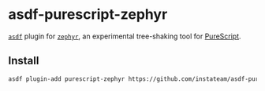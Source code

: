 # asdf-purescript-zephyr

[`asdf`](https://asdf-vm.com/) plugin for [`zephyr`](https://github.com/coot/zephyr), an experimental tree-shaking tool for [PureScript](https://github.com/purescript/purescript).

## Install

```sh
asdf plugin-add purescript-zephyr https://github.com/instateam/asdf-purescript-zephyr.git
```
